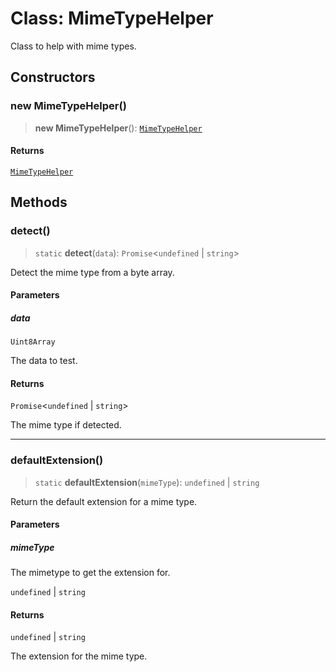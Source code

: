 # Class: MimeTypeHelper

Class to help with mime types.

## Constructors

### new MimeTypeHelper()

> **new MimeTypeHelper**(): [`MimeTypeHelper`](MimeTypeHelper.md)

#### Returns

[`MimeTypeHelper`](MimeTypeHelper.md)

## Methods

### detect()

> `static` **detect**(`data`): `Promise`\<`undefined` \| `string`\>

Detect the mime type from a byte array.

#### Parameters

##### data

`Uint8Array`

The data to test.

#### Returns

`Promise`\<`undefined` \| `string`\>

The mime type if detected.

***

### defaultExtension()

> `static` **defaultExtension**(`mimeType`): `undefined` \| `string`

Return the default extension for a mime type.

#### Parameters

##### mimeType

The mimetype to get the extension for.

`undefined` | `string`

#### Returns

`undefined` \| `string`

The extension for the mime type.
